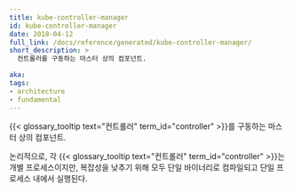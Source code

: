 ```yaml
---
title: kube-controller-manager
id: kube-controller-manager
date: 2018-04-12
full_link: /docs/reference/generated/kube-controller-manager/
short_description: >
  컨트롤러를 구동하는 마스터 상의 컴포넌트.

aka:
tags:
- architecture
- fundamental
---
```

 {{< glossary_tooltip text="컨트롤러" term_id="controller" >}}를 구동하는 마스터 상의 컴포넌트.

<!--more-->

논리적으로, 각 {{< glossary_tooltip text="컨트롤러" term_id="controller" >}}는 개별 프로세스이지만, 복잡성을 낮추기 위해 모두 단일 바이너리로 컴파일되고 단일 프로세스 내에서 실행된다.

